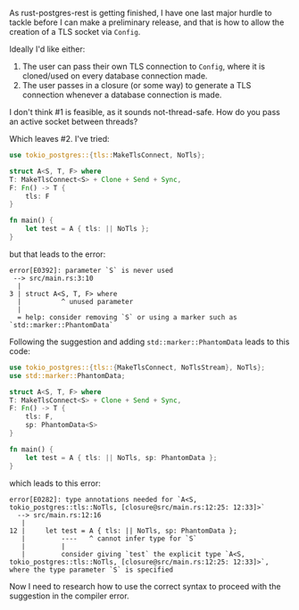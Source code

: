 As rust-postgres-rest is getting finished, I have one last major hurdle to tackle before I can make a preliminary release,
and that is how to allow the creation of a TLS socket via `Config`.

Ideally I'd like either:
1. The user can pass their own TLS connection to `Config`, where it is cloned/used on every database connection made.
1. The user passes in a closure (or some way) to generate a TLS connection whenever a database connection is made.

I don't think #1 is feasible, as it sounds not-thread-safe. How do you pass an active socket between threads?

Which leaves #2. I've tried:

```rust
use tokio_postgres::{tls::MakeTlsConnect, NoTls};

struct A<S, T, F> where
T: MakeTlsConnect<S> + Clone + Send + Sync,
F: Fn() -> T {
    tls: F
}

fn main() {
    let test = A { tls: || NoTls };
}
```

but that leads to the error:
```plaintext
error[E0392]: parameter `S` is never used
 --> src/main.rs:3:10
  |
3 | struct A<S, T, F> where
  |          ^ unused parameter
  |
  = help: consider removing `S` or using a marker such as `std::marker::PhantomData`
```

Following the suggestion and adding `std::marker::PhantomData` leads to this code:

```rust
use tokio_postgres::{tls::{MakeTlsConnect, NoTlsStream}, NoTls};
use std::marker::PhantomData;

struct A<S, T, F> where
T: MakeTlsConnect<S> + Clone + Send + Sync,
F: Fn() -> T {
    tls: F,
    sp: PhantomData<S>
}

fn main() {
    let test = A { tls: || NoTls, sp: PhantomData };
}
```

which leads to this error:

```plaintext
error[E0282]: type annotations needed for `A<S, tokio_postgres::tls::NoTls, [closure@src/main.rs:12:25: 12:33]>`
  --> src/main.rs:12:16
   |
12 |     let test = A { tls: || NoTls, sp: PhantomData };
   |         ----   ^ cannot infer type for `S`
   |         |
   |         consider giving `test` the explicit type `A<S, tokio_postgres::tls::NoTls, [closure@src/main.rs:12:25: 12:33]>`, where the type parameter `S` is specified
```

Now I need to research how to use the correct syntax to proceed with the suggestion in the compiler error.
